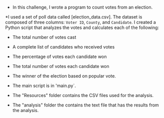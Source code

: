 
* In this challenge, I wrote a program to count votes from an election.

*I used a set of poll data called [election_data.csv]. The dataset is composed of three columns: `Voter ID`, `County`, and `Candidate`. I created a Python script that analyzes the votes and calculates each of the following:

  * The total number of votes cast

  * A complete list of candidates who received votes

  * The percentage of votes each candidate won

  * The total number of votes each candidate won

  * The winner of the election based on popular vote.


  *  The main script is in 'main.py`. 
  *  The "Resources" folder contains the CSV files used for the analysis.
  * The "analysis" folder the contains the text file that has the results from the analysis.